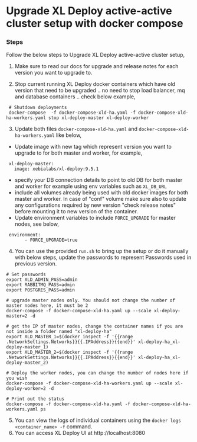 # Upgrade XL Deploy active-active cluster setup with docker compose

### Steps

Follow the below steps to Upgrade XL Deploy active-active cluster setup,

1. Make sure to read our docs for upgrade and release notes for each version you want to upgrade to.

2. Stop current running XL Deploy docker containers which have old version that need to be upgraded .. no need to stop load balancer, mq and database containers .. check below example,
  ```shell
   # Shutdown deployments
   docker-compose  -f docker-compose-xld-ha.yaml -f docker-compose-xld-ha-workers.yaml stop xl-deploy-master xl-deploy-worker
  ```
3. Update both files `docker-compose-xld-ha.yaml` and `docker-compose-xld-ha-workers.yaml` like below,
 
  * Update image with new tag which represent version you want to upgrade to for both master and worker, for example,
  ```shell
   xl-deploy-master:
     image: xebialabs/xl-deploy:9.5.1
  ```
  * specify your DB connection details to point to old DB for both master and worker for example using env variables such as `XL_DB_URL`
  * include all volumes already being used with old docker images for both master and worker. In case of "conf" volume make sure also to update any configurations required by new version "check release notes" before mounting it to new version of the container.
  * Update environment variables to include `FORCE_UPGRADE` for  master nodes,  see below,
  ```shell
   environment:
         - FORCE_UPGRADE=true
  ``` 
4. You can use the provided `run.sh` to bring up the setup or do it manually with below steps, update the passwords to represent Passwords used in previous version.

```shell
# Set passwords
export XLD_ADMIN_PASS=admin
export RABBITMQ_PASS=admin
export POSTGRES_PASS=admin

# upgrade master nodes only. You should not change the number of master nodes here, it must be 2
docker-compose -f docker-compose-xld-ha.yaml up --scale xl-deploy-master=2 -d

# get the IP of master nodes, change the container names if you are not inside a folder named "xl-deploy-ha"
export XLD_MASTER_1=$(docker inspect -f '{{range .NetworkSettings.Networks}}{{.IPAddress}}{{end}}' xl-deploy-ha_xl-deploy-master_1)
export XLD_MASTER_2=$(docker inspect -f '{{range .NetworkSettings.Networks}}{{.IPAddress}}{{end}}' xl-deploy-ha_xl-deploy-master_2)

# Deploy the worker nodes, you can change the number of nodes here if you wish
docker-compose -f docker-compose-xld-ha-workers.yaml up --scale xl-deploy-worker=2 -d

# Print out the status
docker-compose -f docker-compose-xld-ha.yaml -f docker-compose-xld-ha-workers.yaml ps
```

5. You can view the logs of individual containers using the `docker logs <container_name> -f` command.
6. You can access XL Deploy UI at http://localhost:8080
